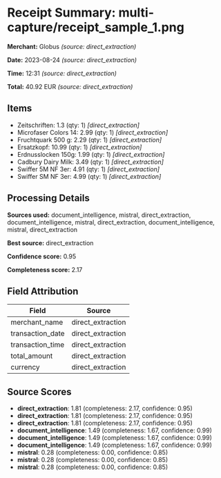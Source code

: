 # Receipt Summary: multi-capture/receipt_sample_1.png

**Merchant:** Globus _(source: direct_extraction)_

**Date:** 2023-08-24 _(source: direct_extraction)_

**Time:** 12:31 _(source: direct_extraction)_

**Total:** 40.92 EUR _(source: direct_extraction)_

## Items

- Zeitschriften: 1.3 (qty: 1) _[direct_extraction]_
- Microfaser Colors 14: 2.99 (qty: 1) _[direct_extraction]_
- Fruchtquark 500 g: 2.29 (qty: 1) _[direct_extraction]_
- Ersatzkopf: 10.99 (qty: 1) _[direct_extraction]_
- Erdnusslocken 150g: 1.99 (qty: 1) _[direct_extraction]_
- Cadbury Dairy Milk: 3.49 (qty: 1) _[direct_extraction]_
- Swiffer 5M NF 3er: 4.91 (qty: 1) _[direct_extraction]_
- Swiffer SM NF 3er: 4.99 (qty: 1) _[direct_extraction]_

## Processing Details

**Sources used:** document_intelligence, mistral, direct_extraction, document_intelligence, mistral, direct_extraction, document_intelligence, mistral, direct_extraction

**Best source:** direct_extraction

**Confidence score:** 0.95

**Completeness score:** 2.17

## Field Attribution

| Field | Source |
|-------|--------|
| merchant_name | direct_extraction |
| transaction_date | direct_extraction |
| transaction_time | direct_extraction |
| total_amount | direct_extraction |
| currency | direct_extraction |

## Source Scores

- **direct_extraction**: 1.81 (completeness: 2.17, confidence: 0.95)
- **direct_extraction**: 1.81 (completeness: 2.17, confidence: 0.95)
- **direct_extraction**: 1.81 (completeness: 2.17, confidence: 0.95)
- **document_intelligence**: 1.49 (completeness: 1.67, confidence: 0.99)
- **document_intelligence**: 1.49 (completeness: 1.67, confidence: 0.99)
- **document_intelligence**: 1.49 (completeness: 1.67, confidence: 0.99)
- **mistral**: 0.28 (completeness: 0.00, confidence: 0.85)
- **mistral**: 0.28 (completeness: 0.00, confidence: 0.85)
- **mistral**: 0.28 (completeness: 0.00, confidence: 0.85)
